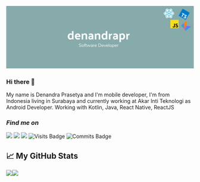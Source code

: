 ![denandrapr](./banner.png)

### Hi there 👋

My name is Denandra Prasetya and I'm mobile developer, I'm from Indonesia living in Surabaya and currently working at Akar Inti Teknologi as Android Developer. Working with Kotlin, Java, React Native, ReactJS

### *Find me on*

[<img src="https://img.shields.io/badge/gmail-red.svg?&style=for-the-badge&logo=gmail&logoColor=white" />](mailto:denandra.prasetya@akarinti.tech) [<img src="https://img.shields.io/badge/linkedin-%230077B5.svg?&style=for-the-badge&logo=linkedin&logoColor=white" />](https://www.linkedin.com/in/denandrapr/) [<img src ="https://img.shields.io/badge/Website-Nndraa.me-blue.svg?&style=for-the-badge">](https://nndraa.me/)  ![Visits Badge](https://badges.pufler.dev/visits/denandrapr/denandrapr?style=for-the-badge) ![Commits Badge](https://badges.pufler.dev/commits/monthly/denandrapr?style=for-the-badge)

<!--START_SECTION:stats-->
## &#x1f4c8; My GitHub Stats
<a href="https://github.com/denandrapr">
  <img height="170em" src="https://github-readme-stats.vercel.app/api?username=denandrapr&theme=tokyonight&show_icons=true" align="left" />
  <img height="170em" src="https://github-readme-stats.vercel.app/api/top-langs/?username=denandrapr&theme=tokyonight&layout=compact" />
</a>
<!--END_SECTION:stats-->
